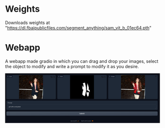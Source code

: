 # Weights
Downloads weights at "https://dl.fbaipublicfiles.com/segment_anything/sam_vit_b_01ec64.pth"

# Webapp
A webapp made gradio in which you can drag and drop your images, select the object to modify and write a prompt to modify it as you desire.

![plot](./img/example.png)